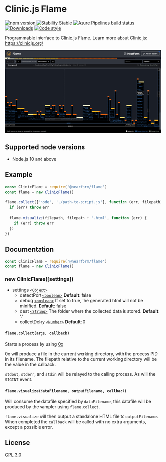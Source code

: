 # Clinic.js Flame

[![npm version][npm-version]][npm-url] [![Stability Stable][stability-stable]][stability-docs] [![Azure Pipelines build status][azure-status]][azure-url]
[![Downloads][npm-downloads]][npm-url] [![Code style][lint-standard]][lint-standard-url]

Programmable interface to [Clinic.js][clinic-url] Flame. Learn more about Clinic.js: https://clinicjs.org/

![Screenshot](screenshot.png)

## Supported node versions

* Node.js 10 and above

## Example

```js
const ClinicFlame = require('@nearform/flame')
const flame = new ClinicFlame()

flame.collect(['node', './path-to-script.js'], function (err, filepath) {
  if (err) throw err

  flame.visualize(filepath, filepath + '.html', function (err) {
    if (err) throw err
  })
})
```

## Documentation

```js
const ClinicFlame = require('@nearform/flame')
const flame = new ClinicFlame()
```

### new ClinicFlame([settings])

* settings [`<Object>`][]
  * detectPort [`<boolean>`][] **Default**: false
  * debug [`<boolean>`][] If set to true, the generated html will not be minified.
    **Default**: false
  * dest [`<String>`][] The folder where the collected data is stored.
    **Default**: '.'
  * collectDelay [`<Number>`][] **Default**: 0

#### `flame.collect(args, callback)`

Starts a process by using [0x](https://github.com/davidmarkclements/0x)

0x will produce a file in the current working directory, with the process PID in
its filename. The filepath relative to the current working directory will be the
value in the callback.

`stdout`, `stderr`, and `stdin` will be relayed to the calling process. As will
the `SIGINT` event.

#### `flame.visualize(dataFilename, outputFilename, callback)`

Will consume the datafile specified by `dataFilename`, this datafile will be
produced by the sampler using `flame.collect`.

`flame.visualize` will then output a standalone HTML file to `outputFilename`.
When completed the `callback` will be called with no extra arguments, except a
possible error.

## License
[GPL 3.0](LICENSE)

[stability-stable]: https://img.shields.io/badge/stability-stable-green.svg?style=flat-square
[stability-docs]: https://nodejs.org/api/documentation.html#documentation_stability_index
[npm-version]: https://img.shields.io/npm/v/@nearform/flame.svg?style=flat-square
[npm-url]: https://www.npmjs.org/@nearform/flame
[npm-downloads]: http://img.shields.io/npm/dm/@nearform/flame.svg?style=flat-square
[lint-standard]: https://img.shields.io/badge/code%20style-standard-brightgreen.svg?style=flat-square
[lint-standard-url]: https://github.com/feross/standard
[clinic-url]: https://github.com/nearform/node-clinic
[`<Object>`]: https://developer.mozilla.org/en-US/docs/Web/JavaScript/Reference/Global_Objects/Object
[`<boolean>`]: https://developer.mozilla.org/en-US/docs/Web/JavaScript/Data_structures#Boolean_type
[`<String>`]: https://developer.mozilla.org/en-US/docs/Web/JavaScript/Reference/Global_Objects/String
[`<Number>`]: https://developer.mozilla.org/en-US/docs/Web/JavaScript/Reference/Global_Objects/Number
[azure-status]: https://dev.azure.com/node-clinic/node-clinic/_apis/build/status/nearform.node-clinic-doctor
[azure-url]: https://dev.azure.com/node-clinic/node-clinic/_apis/build/status/nearform.node-clinic-doctor?branchName=master
